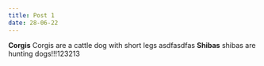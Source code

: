 ```yaml
---
title: Post 1
date: 28-06-22
---
```



**Corgis**
Corgis are a cattle dog with short legs
asdfasdfas
**Shibas**
shibas are hunting dogs!!!123213

